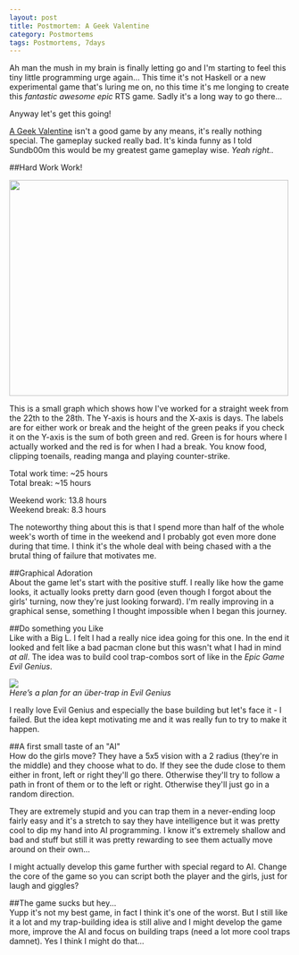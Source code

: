 ```yaml
---
layout: post
title: Postmortem: A Geek Valentine
category: Postmortems
tags: Postmortems, 7days
---
```


Ah man the mush in my brain is finally letting go and I'm starting to feel this tiny little programming urge again... This time it's not Haskell or a new experimental game that's luring me on, no this time it's me longing to create this *fantastic awesome epic* RTS game. Sadly it's a long way to go there...

Anyway let's get this going!

[A Geek Valentine](/games/a_geek_valentine) isn't a good game by any means, it's really nothing special. The gameplay sucked really bad. It's kinda funny as I told Sundb00m this would be my greatest game gameplay wise. *Yeah right..*

##Hard Work Work!   
<div class="center"><a href="/media/images/geek_workload.png"><img src="/media/images/geek_workload.png" height="386" width="500"></a></div>

This is a small graph which shows how I've worked for a straight week from the 22th to the 28th. The Y-axis is hours and the X-axis is days. The labels are for either work or break and the height of the green peaks if you check it on the Y-axis is the sum of both green and red. Green is for hours where I actually worked and the red is for when I had a break. You know food, clipping toenails, reading manga and playing counter-strike.

Total work time: ~25 hours   
Total break: ~15 hours

Weekend work: 13.8 hours   
Weekend break: 8.3 hours

The noteworthy thing about this is that I spend more than half of the whole week's worth of time in the weekend and I probably got even more done during that time. I think it's the whole deal with being chased with a the brutal thing of failure that motivates me.

##Graphical Adoration   
About the game let's start with the positive stuff. I really like how the game looks, it actually looks pretty darn good (even though I forgot about the girls' turning, now they're just looking forward). I'm really improving in a graphical sense, something I thought impossible when I began this journey.

##Do something you Like   
Like with a Big L. I felt I had a really nice idea going for this one. In the end it looked and felt like a bad pacman clone but this wasn't what I had in mind *at all*. The idea was to build cool trap-combos sort of like in the *Epic Game Evil Genius*.

<div class="center">
    <img src='http://wiki.n1nj4.com/images/a/a3/Ubertrap1.jpg' /><br />
    <em>Here&#8217;s a plan for an über-trap in Evil Genius</em>
</div>

I really love Evil Genius and especially the base building but let's face it - I failed. But the idea kept motivating me and it was really fun to try to make it happen.

##A first small taste of an "AI"   
How do the girls move? They have a 5x5 vision with a 2 radius (they're in the middle) and they choose what to do. If they see the dude close to them either in front, left or right they'll go there. Otherwise they'll try to follow a path in front of them or to the left or right. Otherwise they'll just go in a random direction.

They are extremely stupid and you can trap them in a never-ending loop fairly easy and it's a stretch to say they have intelligence but it was pretty cool to dip my hand into AI programming. I know it's extremely shallow and bad and stuff but still it was pretty rewarding to see them actually move around on their own...

I might actually develop this game further with special regard to AI. Change the core of the game so you can script both the player and the girls, just for laugh and giggles?

##The game sucks but hey...   
Yupp it's not my best game, in fact I think it's one of the worst. But I still like it a lot and my trap-building idea is still alive and I might develop the game more, improve the AI and focus on building traps (need a lot more cool traps damnet). Yes I think I might do that...

